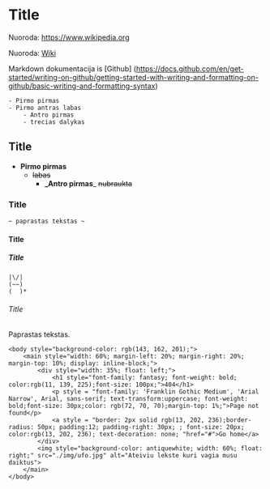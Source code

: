 # Title
Nuoroda: https://www.wikipedia.org

Nuoroda: [Wiki](https://www.wikipedia.org)

Markdown dokumentacija is [Github] (https://docs.github.com/en/get-started/writing-on-github/getting-started-with-writing-and-formatting-on-github/basic-writing-and-formatting-syntax)

    - Pirmo pirmas
    - Pirmo antras labas
        - Antro pirmas
        - trecias dalykas
## Title
 - **Pirmo pirmas**
    -  ~~labas~~ 
        - **_Antro pirmas**_ ~~nubraukta~~
### Title
    ~ paprastas tekstas ~
#### Title
##### Title
```
|\/|
(~~)
(  )*
```


###### Title

Paprastas tekstas.
```
<body style="background-color: rgb(143, 162, 201);">
    <main style="width: 60%; margin-left: 20%; margin-right: 20%; margin-top: 10%; display: inline-block;">
        <div style="width: 35%; float: left;">
            <h1 style="font-family: fantasy; font-weight: bold; color:rgb(11, 139, 225);font-size: 100px;">404</h1>
            <p style = "font-family: 'Franklin Gothic Medium', 'Arial Narrow', Arial, sans-serif; text-transform:uppercase; font-weight: bold;font-size: 30px;color: rgb(72, 70, 70);margin-top: 1%;">Page not found</p>
            <a style = "border: 2px solid rgb(13, 202, 236);border-radius: 50px; padding:12; padding-right: 30px; ; font-size: 20px; color:rgb(13, 202, 236); text-decoration: none; "href="#">Go home</a>
        </div>
        <img style="background-color: antiquewhite; width: 60%; float: right;" src="./img/ufo.jpg" alt="Ateiviu lekste kuri vagia musu daiktus">
    </main>
</body>
```
